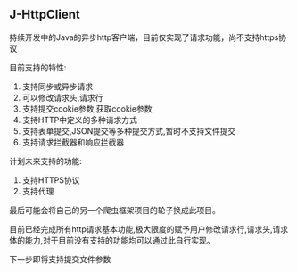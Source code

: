 ## J-HttpClient

持续开发中的Java的异步http客户端，目前仅实现了请求功能，尚不支持https协议

目前支持的特性:
1. 支持同步或异步请求
2. 可以修改请求头,请求行
3. 支持提交cookie参数,获取cookie参数
4. 支持HTTP中定义的多种请求方式
5. 支持表单提交,JSON提交等多种提交方式,暂时不支持文件提交
6. 支持请求拦截器和响应拦截器

计划未来支持的功能:
1. 支持HTTPS协议
2. 支持代理

最后可能会将自己的另一个爬虫框架项目的轮子换成此项目。

目前已经完成所有http请求基本功能,极大限度的赋予用户修改请求行,请求头,请求体的能力,对于目前没有支持的功能均可以通过此自行实现。

下一步即将支持提交文件参数